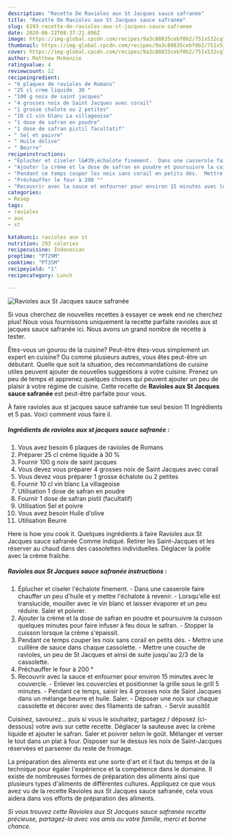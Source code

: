 ```yaml
---
description: "Recette De Ravioles aux St Jacques sauce safranée"
title: "Recette De Ravioles aux St Jacques sauce safranée"
slug: 6193-recette-de-ravioles-aux-st-jacques-sauce-safranee
date: 2020-06-22T08:37:21.896Z
image: https://img-global.cpcdn.com/recipes/9a3c88835cebf0b2/751x532cq70/ravioles-aux-st-jacques-sauce-safranee-photo-principale-de-la-recette.jpg
thumbnail: https://img-global.cpcdn.com/recipes/9a3c88835cebf0b2/751x532cq70/ravioles-aux-st-jacques-sauce-safranee-photo-principale-de-la-recette.jpg
cover: https://img-global.cpcdn.com/recipes/9a3c88835cebf0b2/751x532cq70/ravioles-aux-st-jacques-sauce-safranee-photo-principale-de-la-recette.jpg
author: Matthew McKenzie
ratingvalue: 4
reviewcount: 12
recipeingredient:
- "6 plaques de ravioles de Romans"
- "25 cl crme liquide  30 "
- "100 g noix de saint jacques"
- "4 grosses noix de Saint Jacques avec corail"
- "1 grosse chalote ou 2 petites"
- "10 cl vin blanc La villageoise"
- "1 dose de safran en poudre"
- "1 dose de safran pistil facultatif"
- " Sel et poivre"
- " Huile dolive"
- " Beurre"
recipeinstructions:
- "Éplucher et ciseler l&#39;échalote finement.  Dans une casserole faire chauffer un peu d&#39;huile et y mettre l&#39;échalote à revenir.  Lorsqu&#39;elle est translucide, mouiller avec le vin blanc et laisser évaporer et un peu réduire. Saler et poivrer."
- "Ajouter la crème et la dose de safran en poudre et poursuivre la cuisson quelques minutes pour faire infuser à feu doux le safran.  Stopper la cuisson lorsque la crème s&#39;épaissit."
- "Pendant ce temps couper les noix sans corail en petits dés.  Mettre une cuillère de sauce dans chaque cassolette. Mettre une couche de ravioles, un peu de St Jacques et ainsi de suite jusqu&#39;au 2/3 de la cassolette."
- "Préchauffer le four à 200 °"
- "Recouvrir avec la sauce et enfourner pour environ 15 minutes avec le couvercle.  Enlever les couvercles et positionner la grille sous le grill 5 minutes.  Pendant ce temps, saisir les 4 grosses noix de Saint Jacques dans un mélange beurre et huile. Saler. Déposer une noix sur chaque cassolette et décorer avec des filaments de safran. Servir aussitôt"
categories:
- Resep
tags:
- ravioles
- aux
- st

katakunci: ravioles aux st 
nutrition: 293 calories
recipecuisine: Indonesian
preptime: "PT29M"
cooktime: "PT35M"
recipeyield: "1"
recipecategory: Lunch

---
```



![Ravioles aux St Jacques sauce safranée](https://img-global.cpcdn.com/recipes/9a3c88835cebf0b2/751x532cq70/ravioles-aux-st-jacques-sauce-safranee-photo-principale-de-la-recette.jpg)

Si vous cherchez de nouvelles recettes à essayer ce week end ne cherchez plus! Nous vous fournissons uniquement la recette parfaite ravioles aux st jacques sauce safranée ici. Nous avons un grand nombre de recette à tester.

Êtes-vous un gourou de la cuisine? Peut-être êtes-vous simplement un expert en cuisine? Ou comme plusieurs autres, vous êtes peut-être un débutant. Quelle que soit la situation, des recommandations de cuisine utiles peuvent ajouter de nouvelles suggestions à votre cuisine. Prenez un peu de temps et apprenez quelques choses qui peuvent ajouter un peu de plaisir à votre régime de cuisine. Cette recette de <strong> Ravioles aux St Jacques sauce safranée </strong> est peut-être parfaite pour vous.

<!--inarticleads1-->

À faire ravioles aux st jacques sauce safranée tue seul besion 11 Ingrédients et 5 pas. Voici comment vous faire il.

##### Ingrédients de ravioles aux st jacques sauce safranée :

1. Vous avez besoin 6 plaques de ravioles de Romans
1. Préparer 25 cl crème liquide à 30 %
1. Fournir 100 g noix de saint jacques
1. Vous devez vous préparer 4 grosses noix de Saint Jacques avec corail
1. Vous devez vous préparer 1 grosse échalote ou 2 petites
1. Fournir 10 cl vin blanc La villageoise
1. Utilisation 1 dose de safran en poudre
1. Fournir 1 dose de safran pistil (facultatif)
1. Utilisation  Sel et poivre
1. Vous avez besoin  Huile d&#39;olive
1. Utilisation  Beurre


Here is how you cook it. Quelques ingrédients à faire Ravioles aux St Jacques sauce safranée Comme indiqué. Retirer les Saint-Jacques et les réserver au chaud dans des cassolettes individuelles. Déglacer la poêle avec la crème fraîche. 

<!--inarticleads2-->

##### Ravioles aux St Jacques sauce safranée instructions :

1. Éplucher et ciseler l&#39;échalote finement.  - Dans une casserole faire chauffer un peu d&#39;huile et y mettre l&#39;échalote à revenir.  - Lorsqu&#39;elle est translucide, mouiller avec le vin blanc et laisser évaporer et un peu réduire. Saler et poivrer.
1. Ajouter la crème et la dose de safran en poudre et poursuivre la cuisson quelques minutes pour faire infuser à feu doux le safran.  - Stopper la cuisson lorsque la crème s&#39;épaissit.
1. Pendant ce temps couper les noix sans corail en petits dés.  - Mettre une cuillère de sauce dans chaque cassolette. - Mettre une couche de ravioles, un peu de St Jacques et ainsi de suite jusqu&#39;au 2/3 de la cassolette.
1. Préchauffer le four à 200 °
1. Recouvrir avec la sauce et enfourner pour environ 15 minutes avec le couvercle.  - Enlever les couvercles et positionner la grille sous le grill 5 minutes.  - Pendant ce temps, saisir les 4 grosses noix de Saint Jacques dans un mélange beurre et huile. Saler. - Déposer une noix sur chaque cassolette et décorer avec des filaments de safran. - Servir aussitôt


Cuisinez, savourez… puis si vous le souhaitez, partagez / déposez (ci-dessous) votre avis sur cette recette. Déglacer la sauteuse avec la crème liquide et ajouter le safran. Saler et poivrer selon le goût. Mélanger et verser le tout dans un plat à four. Disposer sur le dessus les noix de Saint-Jacques réservées et parsemer du reste de fromage. 

<!--inarticleads1-->

<p>
La préparation des aliments est une sorte d'art et il faut du temps et de la technique pour égaler l'expérience et la compétence dans le domaine. Il existe de nombreuses formes de préparation des aliments ainsi que plusieurs types d'aliments de différentes cultures. Appliquez ce que vous avez vu de la recette Ravioles aux St Jacques sauce safranée, cela vous aidera dans vos efforts de préparation des aliments.
</p>

<p>
<i>Si vous trouvez cette Ravioles aux St Jacques sauce safranée recette précieuse, partagez-la avec vos amis ou votre famille, merci et bonne chance.</i>
</p>
